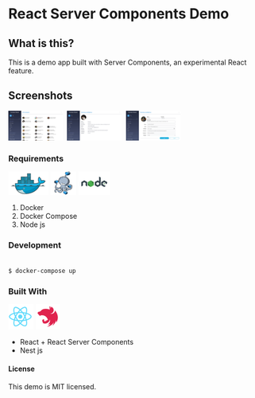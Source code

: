 # React Server Components Demo

## What is this?

This is a demo app built with Server Components, an experimental React feature.

## Screenshots

<kbd>
    <img src="/readme/screenshot-home.jpg" alt="screenshot" width="110px" height="60px">
</kbd>
<kbd>
    <img src="/readme/screenshot-item.jpg" alt="screenshot" width="110px" height="60px">
</kbd>
<kbd>
    <img src="/readme/screenshot-form.jpg" alt="screenshot" width="110px" height="60px">
</kbd>

### Requirements

![docker logo](/readme/docker.png)
![docker-compose logo](/readme/docker-compose.png)
![node.js logo](/readme/nodejs.png)

1. Docker
2. Docker Compose
3. Node js

### Development

```bash

$ docker-compose up

```

### Built With

![react logo](/readme/react.png)
![nest logo](/readme/nest.png)

- React + React Server Components
- Nest js

#### License

This demo is MIT licensed.
